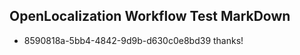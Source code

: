 ## OpenLocalization Workflow Test MarkDown
* 8590818a-5bb4-4842-9d9b-d630c0e8bd39 
thanks!<!--HONumber=Feb16_HO4-->
